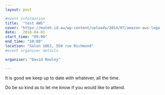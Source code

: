 ```yaml
---
layout: post

#event information
title:  "test AWS"
cover: "https://mateh.id.au/wp-content/uploads/2014/07/amazon-aws-logo.jpg"
date:   2016-04-01
start_time: "09:00"
end_time: "10:00"
location: "Salon 1861, 550 rue Richmond"
#event organiser details

organiser: "David Rowley"

---
```



It is good we keep up to date with whatever, all the time.

Do be so kind as to let me know if you would like to attend.

